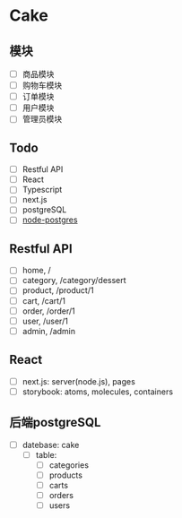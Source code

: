 # Cake

## 模块
- [ ] 商品模块
- [ ] 购物车模块
- [ ] 订单模块
- [ ] 用户模块
- [ ] 管理员模块

## Todo
- [ ] Restful API
- [ ] React
- [ ] Typescript
- [ ] next.js
- [ ] postgreSQL
- [ ] [node-postgres](https://node-postgres.com)

## Restful API
- [ ] home, /
- [ ] category, /category/dessert
- [ ] product, /product/1
- [ ] cart, /cart/1
- [ ] order, /order/1
- [ ] user, /user/1
- [ ] admin, /admin

## React
- [ ] next.js: server(node.js), pages
- [ ] storybook: atoms, molecules, containers

## 后端postgreSQL
- [ ] datebase: cake
  - [ ] table:
    - [ ] categories
    - [ ] products
    - [ ] carts
    - [ ] orders
    - [ ] users
